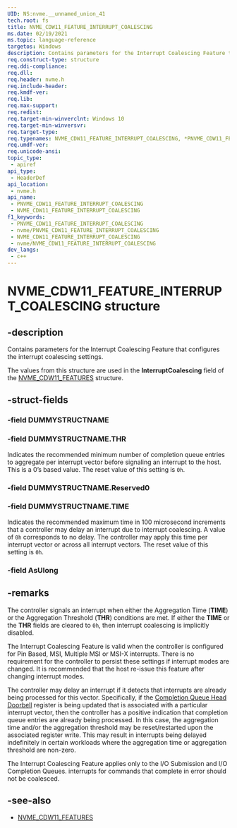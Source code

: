 ```yaml
---
UID: NS:nvme.__unnamed_union_41
tech.root: fs 
title: NVME_CDW11_FEATURE_INTERRUPT_COALESCING
ms.date: 02/19/2021 
ms.topic: language-reference
targetos: Windows
description: Contains parameters for the Interrupt Coalescing Feature that configures the interrupt coalescing settings.
req.construct-type: structure
req.ddi-compliance: 
req.dll: 
req.header: nvme.h
req.include-header: 
req.kmdf-ver: 
req.lib: 
req.max-support: 
req.redist: 
req.target-min-winverclnt: Windows 10 
req.target-min-winversvr: 
req.target-type: 
req.typenames: NVME_CDW11_FEATURE_INTERRUPT_COALESCING, *PNVME_CDW11_FEATURE_INTERRUPT_COALESCING
req.umdf-ver: 
req.unicode-ansi: 
topic_type:
 - apiref
api_type:
 - HeaderDef
api_location:
 - nvme.h
api_name:
 - PNVME_CDW11_FEATURE_INTERRUPT_COALESCING
 - NVME_CDW11_FEATURE_INTERRUPT_COALESCING
f1_keywords:
 - PNVME_CDW11_FEATURE_INTERRUPT_COALESCING
 - nvme/PNVME_CDW11_FEATURE_INTERRUPT_COALESCING
 - NVME_CDW11_FEATURE_INTERRUPT_COALESCING
 - nvme/NVME_CDW11_FEATURE_INTERRUPT_COALESCING
dev_langs:
 - c++
---
```


# NVME_CDW11_FEATURE_INTERRUPT_COALESCING structure

## -description

Contains parameters for the Interrupt Coalescing Feature that configures the interrupt coalescing settings.

The values from this structure are used in the **InterruptCoalescing** field of the [NVME_CDW11_FEATURES](ns-nvme-nvme_cdw11_features.md) structure.

## -struct-fields

### -field DUMMYSTRUCTNAME

### -field DUMMYSTRUCTNAME.THR

Indicates the recommended minimum number of completion queue entries to aggregate per interrupt vector before signaling an interrupt to the host. This is a 0’s based value. The reset value of this setting is `0h`.

### -field DUMMYSTRUCTNAME.Reserved0

### -field DUMMYSTRUCTNAME.TIME

Indicates the recommended maximum time in 100 microsecond increments that a controller may delay an interrupt due to interrupt coalescing. A value of `0h` corresponds to no delay. The controller may apply this time per interrupt vector or across all interrupt vectors. The reset value of this setting is `0h`.

### -field AsUlong

## -remarks

The controller signals an interrupt when either the Aggregation Time (**TIME**) or the Aggregation Threshold (**THR**) conditions are met. If either the **TIME** or the **THR** fields are cleared to `0h`, then interrupt coalescing is implicitly disabled.

The Interrupt Coalescing Feature is valid when the controller is configured for Pin Based, MSI, Multiple MSI or MSI-X interrupts. There is no requirement for the controller to persist these settings if interrupt modes are changed. It is recommended that the host re-issue this feature after changing interrupt modes.

The controller may delay an interrupt if it detects that interrupts are already being processed for this vector. Specifically, if the [Completion Queue Head Doorbell](ns-nvme-nvme_completion_queue_head_doorbell.md) register is being updated that is associated with a particular interrupt vector, then the controller has a positive indication that completion queue entries are already being processed. In this case, the aggregation time and/or the aggregation threshold may be reset/restarted upon the associated register write. This may result in interrupts being delayed indefinitely in certain workloads where the aggregation time or aggregation threshold are non-zero.

The Interrupt Coalescing Feature applies only to the I/O Submission and I/O Completion Queues. interrupts for commands that complete in error should not be coalesced.

## -see-also

- [NVME_CDW11_FEATURES](ns-nvme-nvme_cdw11_features.md)